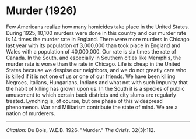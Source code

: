 <!--
title:   Murder
author:  Du Bois, W.E.B.
journal: The Crisis
year:    1926
volume:  32
issue:   3
pages:   112
-->
# Murder (1926)

Few Americans realize how many homicides take place in the United States. During 1925, 10,100 murders were done in this country and our murder rate is 14 times the murder rate in England. There were more murders in Chicago last year with its population of 3,000,000 than took place in England and Wales with a population of 40,000,000. Our rate is six times the rate of Canada. In the South, and especially in Southern cities like Memphis, the murder rate is worse than the rate in Chicago. Life is cheap in the United States because we despise our neighbors, and we do not greatly care who is killed if it is not one of us or one of our friends. We have been killing Negroes, Italians, Hungarians, Indians and what not with such impunity that the habit of killing has grown upon us. In the South it is a species of public amusement to which certain back districts and city slums are regularly treated. Lynching is, of course, but one phase of this widespread phenomenon. War and Militarism contribute the state of mind. We are a nation of murderers.

________________
*Citation:* Du Bois, W.E.B. 1926. "Murder." *The Crisis*. 32(3):112.